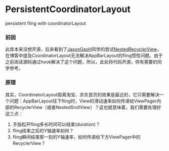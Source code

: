 # PersistentCoordinatorLayout
persistent fling with coordinatorLayout

### 前因
此库本来没想开源，后来看到了[JasonGaoH](https://github.com/JasonGaoH)同学的尝试[NestedRecyclerView](https://github.com/JasonGaoH/NestedRecyclerView)，在博客中提及CoordinatorLayout无法解决AppBarLayout的fling惯性问题。由于之前阅读源码通过hook解决了这个问题，所以，此处将代码开源，供有需要的同学参考。

### 原理
其实，CoordinatorLayout距离淘宝、京东首页的效果是最近的，它只需要解决一个问题：AppBarLayout往下fling时，View的滑动速率如何传递给ViewPager内部的RecyclerView（或者NestedSrollView）？这也就意味着，我们需要处理好这三点：
1. 手指松开fling多长时间可以结束(duration)？
2. fling结束之后的Y轴速率如何？
3. fling瞬间结束那一刻的Y轴速率，如何传递给下方ViewPager中的RecyclerView？

